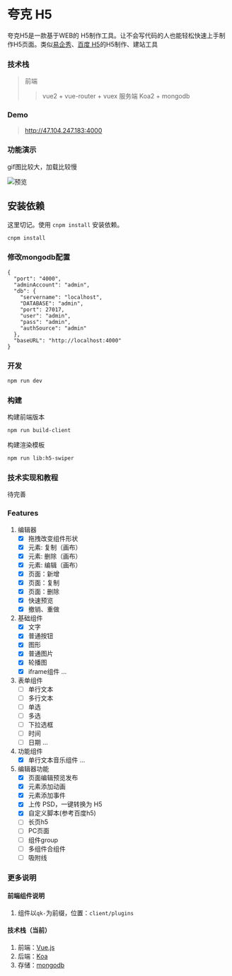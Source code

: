 #  夸克 H5
夸克H5是一款基于WEB的 H5制作工具。让不会写代码的人也能轻松快速上手制作H5页面。类似[易企秀](http://www.eqxiu.com/)、[百度 H5](https://h5.baidu.com)的H5制作、建站工具
### 技术栈
> 前端
>> vue2 + vue-router + vuex
>服务端
>> Koa2 + mongodb

### Demo
> http://47.104.247.183:4000

### 功能演示
gif图比较大，加载比较慢

![预览](https://raw.githubusercontent.com/huangwei9527/quark-h5/master/docs/images/quark.gif)


## 安装依赖
这里切记。使用 `cnpm install` 安装依赖。
```bash
cnpm install
```

### 修改mongodb配置
```
{
  "port": "4000",
  "adminAccount": "admin",
  "db": {
    "servername": "localhost",
    "DATABASE": "admin",
    "port": 27017,
    "user": "admin",
    "pass": "admin",
    "authSource": "admin"
  },
  "baseURL": "http://localhost:4000"
}
```

### 开发

```bash
npm run dev
```

### 构建

构建前端版本

```bash
npm run build-client
```

构建渲染模板

```bash
npm run lib:h5-swiper
```


### 技术实现和教程
待完善


### Features
1. 编辑器
    - [x] 拖拽改变组件形状
    - [x] 元素: 复制（画布）
    - [x] 元素: 删除（画布）
    - [x] 元素: 编辑（画布）
    - [x] 页面：新增
    - [x] 页面：复制
    - [x] 页面：删除
    - [x] 快速预览
    - [x] 撤销、重做

2. 基础组件
    - [x] 文字
    - [x] 普通按钮
    - [x] 图形
    - [x] 普通图片
    - [x] 轮播图
    - [x] iframe组件
	...
3. 表单组件
    - [ ] 单行文本
    - [ ] 多行文本
    - [ ] 单选
    - [ ] 多选
    - [ ] 下拉选框
    - [ ] 时间
    - [ ] 日期
	...
3. 功能组件
	- [x] 单行文本音乐组件
	...
4. 编辑器功能
    - [x] 页面编辑预览发布
    - [x] 元素添加动画
    - [x] 元素添加事件
    - [x] 上传 PSD，一键转换为 H5
    - [x] 自定义脚本(参考百度h5)
    - [ ] 长页h5
    - [ ] PC页面
    - [ ] 组件group
    - [ ] 多组件合组件
    - [ ] 吸附线

### 更多说明

#### 前端组件说明
1. 组件以`qk-`为前缀，位置：`client/plugins`


#### 技术栈（当前）
1. 前端：[Vue.js](https://vuejs.org/v2/guide/)
2. 后端：[Koa](https://strapi.io/)
3. 存储：[mongodb](https://mongodb.com)

